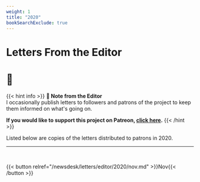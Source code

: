 ```yaml
---
weight: 1
title: "2020"
bookSearchExclude: true
---
```


<div id="headerbox">
  <h1 class="title">Letters From the Editor</h1>
  <h1 class="emoji">🌼</h1>
</div>

{{< hint info >}}
**🌺 Note from the Editor**  
I occasionally publish letters to followers and patrons of the project to keep them informed on what's going on.

**If you would like to support this project on Patreon, [click here](https://www.patreon.com/vekllei).**
{{< /hint >}}

Listed below are copies of the letters distributed to patrons in 2020.

---

<br>

{{< button relref="/newsdesk/letters/editor/2020/nov.md" >}}Nov{{< /button >}}

<br>
